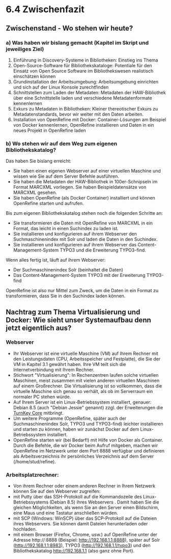 # 6.4 Zwischenfazit

## Zwischenstand - Wo stehen wir heute?

### a) Was haben wir bislang gemacht (Kapitel im Skript und jeweiliges Ziel)

1. Einführung in Discovery-Systeme in Bibliotheken: Einstieg ins Thema
2. Open-Source-Software für Bibliothekskataloge: Potentiale für den Einsatz von Open Source Software im Bibliothekswesen realistisch einschätzen können
3. Grundinstallation der Arbeitsumgebung: Arbeitsumgebung einrichten und sich auf der Linux Konsole zurechtfinden
4. Schnittstellen zum Laden der Metadaten: Metadaten der HAW-Bibliothek über eine Schnittstelle laden und verschiedene Metadatenformate kennenlernen
5. Exkurs zu Metadaten in Bibliotheken: Kleiner thereotischer Exkurs zu Metadatenstandards, bevor wir weiter mit den Daten arbeiten.
6. Installation von OpenRefine mit Docker: Container-Lösungen am Beispiel von Docker kennenlernen, OpenRefine installieren und Daten in ein neues Projekt in OpenRefine laden

### b) Wo stehen wir auf dem Weg zum eigenen Bibliothekskatalog?

Das haben Sie bislang erreicht:

* Sie haben einen eigenen Webserver auf einer virtuellen Maschine und wissen wie Sie auf dem Server Befehle ausführen.
* Sie haben die Metadaten der HAW-Bibliothek in 100er-Schnipseln im Format MARCXML vorliegen. Sie haben Beispieldatensätze von MARCXML gesehen.
* Sie haben OpenRefine (als Docker Container) installiert und können OpenRefine starten und aufrufen.

Bis zum eigenen Bibliothekskatalog stehen noch die folgenden Schritte an:

* Sie transformieren die Daten mit OpenRefine von MARCXML in ein Format, das leicht in einen Suchindex zu laden ist.
* Sie installieren und konfigurieren auf ihrem Webserver den Suchmaschinenindex mit Solr und laden die Daten in den Suchindex.
* Sie installieren und konfigurieren auf ihrem Webserver das Content-Management-System TYPO3 und die Erweiterung TYPO3-find.

Wenn alles fertig ist, läuft auf ihrem Webserver:

* Der Suchmaschinenindex Solr (beinhaltet die Daten)
* Das Content-Management-System TYPO3 mit der Erweiterung TYPO3-find

OpenRefine ist also nur Mittel zum Zweck, um die Daten in ein Format zu transformieren, dass Sie in den Suchindex laden können.

## Nachtrag zum Thema Virtualisierung und Docker: Wie sieht unser Systemaufbau denn jetzt eigentlich aus?

### Webserver

* Ihr Webserver ist eine virtuelle Maschine (VM) auf Ihrem Rechner mit den Leistungsdaten (CPU, Arbeitsspeicher und Festplatte), die Sie der VM in Kapitel 3.1 gewährt haben. Ihre VM teilt sich die Internetverbindung mit Ihrem Rechner.
* Stichwort "Virtualisierung": In Rechenzentren laufen solche virtuellen Maschinen, meist zusammen mit vielen anderen virtuellen Maschinen auf einem Großrechner. Die Virtualisierung ist so vollkommen, dass die virtuelle Maschine sich genau so verhält, als ob im Serverraum ein normaler PC stehen würde.
* Auf Ihrem Server ist ein Linux-Betriebssystem installiert, genauer: Debian 8.5 (auch "Debian Jessie" genannt) zzgl. der Erweiterungen die [TurnKey Core](https://www.turnkeylinux.org/core) mitbringt.
* Um weitere Programme (OpenRefine, später auch der Suchmaschinenindex Solr, TYPO3 und TYPO3-find) leichter installieren und starten zu können, haben wir zunächst Docker auf dem Linux-Betriebssystem installiert.
* OpenRefine starten wir (bei Bedarf!) mit Hilfe von Docker als Container. Durch die Befehle, die wir Docker beim Aufruf mitgeben, machen wir OpenRefine im Netzwerk unter dem Port 8888 verfügbar und definieren als Arbeitsverzeichnis ihr persönliches Verzeichnis auf dem Server (/home/stud/refine).

### Arbeitsplatzrechner:

* Von ihrem Rechner oder einem anderen Rechner in Ihrem Netzwerk können Sie auf den Webserver zugreifen:
* mit Putty über das SSH-Protokoll auf die Kommandozeile des Linux-Betriebssystems (Debian 8.5) ihres Webservers . Damit haben Sie die gleichen Möglichkeiten, als wenn Sie an den Server einen Bildschirm, eine Maus und eine Tastatur anschließen würden.
* mit SCP (Windows: WinSCP) über das SCP-Protokoll auf die Dateien ihres Webservers. Sie können damit Dateien herunterladen oder hochladen.
* mit einem Browser (Firefox, Chrome, usw.) auf OpenRefine unter der Adresse http://<IP-Adresse>:8888 (Beispiel: http://192.168.1.1:8888), später auf Solr (http://192.168.1.1:8983), TYPO3 (http://192.168.1.1/typo3) und den Bibliothekskatalog http://192.168.1.1 (also ganz ohne Port).
